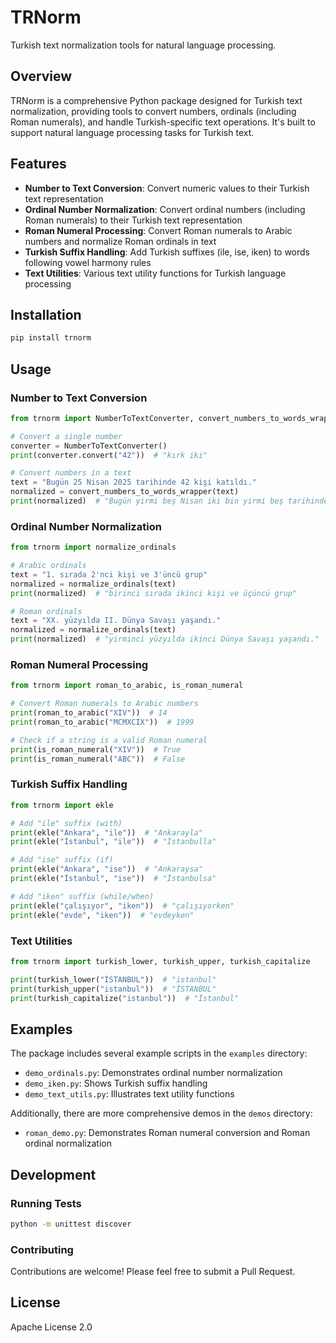 # TRNorm

Turkish text normalization tools for natural language processing.

## Overview

TRNorm is a comprehensive Python package designed for Turkish text normalization, providing tools to convert numbers, ordinals (including Roman numerals), and handle Turkish-specific text operations. It's built to support natural language processing tasks for Turkish text.

## Features

- **Number to Text Conversion**: Convert numeric values to their Turkish text representation
- **Ordinal Number Normalization**: Convert ordinal numbers (including Roman numerals) to their Turkish text representation
- **Roman Numeral Processing**: Convert Roman numerals to Arabic numbers and normalize Roman ordinals in text
- **Turkish Suffix Handling**: Add Turkish suffixes (ile, ise, iken) to words following vowel harmony rules
- **Text Utilities**: Various text utility functions for Turkish language processing

## Installation

```bash
pip install trnorm
```

## Usage

### Number to Text Conversion

```python
from trnorm import NumberToTextConverter, convert_numbers_to_words_wrapper

# Convert a single number
converter = NumberToTextConverter()
print(converter.convert("42"))  # "kırk iki"

# Convert numbers in a text
text = "Bugün 25 Nisan 2025 tarihinde 42 kişi katıldı."
normalized = convert_numbers_to_words_wrapper(text)
print(normalized)  # "Bugün yirmi beş Nisan iki bin yirmi beş tarihinde kırk iki kişi katıldı."
```

### Ordinal Number Normalization

```python
from trnorm import normalize_ordinals

# Arabic ordinals
text = "1. sırada 2'nci kişi ve 3'üncü grup"
normalized = normalize_ordinals(text)
print(normalized)  # "birinci sırada ikinci kişi ve üçüncü grup"

# Roman ordinals
text = "XX. yüzyılda II. Dünya Savaşı yaşandı."
normalized = normalize_ordinals(text)
print(normalized)  # "yirminci yüzyılda ikinci Dünya Savaşı yaşandı."
```

### Roman Numeral Processing

```python
from trnorm import roman_to_arabic, is_roman_numeral

# Convert Roman numerals to Arabic numbers
print(roman_to_arabic("XIV"))  # 14
print(roman_to_arabic("MCMXCIX"))  # 1999

# Check if a string is a valid Roman numeral
print(is_roman_numeral("XIV"))  # True
print(is_roman_numeral("ABC"))  # False
```

### Turkish Suffix Handling

```python
from trnorm import ekle

# Add "ile" suffix (with)
print(ekle("Ankara", "ile"))  # "Ankarayla"
print(ekle("İstanbul", "ile"))  # "İstanbulla"

# Add "ise" suffix (if)
print(ekle("Ankara", "ise"))  # "Ankaraysa"
print(ekle("İstanbul", "ise"))  # "İstanbulsa"

# Add "iken" suffix (while/when)
print(ekle("çalışıyor", "iken"))  # "çalışıyorken"
print(ekle("evde", "iken"))  # "evdeyken"
```

### Text Utilities

```python
from trnorm import turkish_lower, turkish_upper, turkish_capitalize

print(turkish_lower("İSTANBUL"))  # "istanbul"
print(turkish_upper("istanbul"))  # "İSTANBUL"
print(turkish_capitalize("istanbul"))  # "İstanbul"
```

## Examples

The package includes several example scripts in the `examples` directory:

- `demo_ordinals.py`: Demonstrates ordinal number normalization
- `demo_iken.py`: Shows Turkish suffix handling
- `demo_text_utils.py`: Illustrates text utility functions

Additionally, there are more comprehensive demos in the `demos` directory:

- `roman_demo.py`: Demonstrates Roman numeral conversion and Roman ordinal normalization

## Development

### Running Tests

```bash
python -m unittest discover
```

### Contributing

Contributions are welcome! Please feel free to submit a Pull Request.

## License

Apache License 2.0

